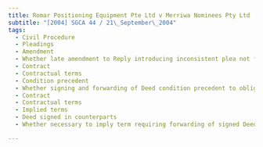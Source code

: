 ```yaml
---
title: Romar Positioning Equipment Pte Ltd v Merriwa Nominees Pty Ltd 
subtitle: "[2004] SGCA 44 / 21\_September\_2004"
tags:
  - Civil Procedure
  - Pleadings
  - Amendment
  - Whether late amendment to Reply introducing inconsistent plea not found in Statement of Claim should have been allowed
  - Contract
  - Contractual terms
  - Condition precedent
  - Whether signing and forwarding of Deed condition precedent to obligation to pay under Deed
  - Contract
  - Contractual terms
  - Implied terms
  - Deed signed in counterparts
  - Whether necessary to imply term requiring forwarding of signed Deed to other party

---
```



